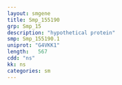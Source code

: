 ```yaml
---
layout: smgene
title: Smp_155190
grp: Smp_15
description: "hypothetical protein"
smp: Smp_155190.1
uniprot: "G4VKK1"
length:   567
cdd: "ns"
kk: ns
categories: sm
---
```

